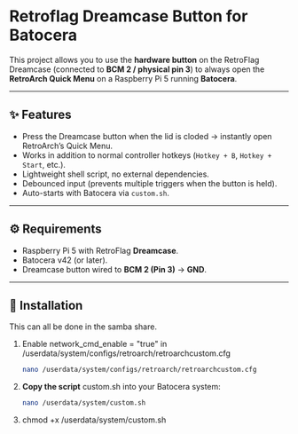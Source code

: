 # Retroflag Dreamcase Button for Batocera

This project allows you to use the **hardware button** on the RetroFlag Dreamcase (connected to **BCM 2 / physical pin 3**) to always open the **RetroArch Quick Menu** on a Raspberry Pi 5 running **Batocera**.

---

## ✨ Features
- Press the Dreamcase button when the lid is cloded → instantly open RetroArch’s Quick Menu.
- Works in addition to normal controller hotkeys (`Hotkey + B`, `Hotkey + Start`, etc.).
- Lightweight shell script, no external dependencies.
- Debounced input (prevents multiple triggers when the button is held).
- Auto-starts with Batocera via `custom.sh`.

---

## ⚙️ Requirements
- Raspberry Pi 5 with RetroFlag **Dreamcase**.
- Batocera v42 (or later).
- Dreamcase button wired to **BCM 2 (Pin 3)** → **GND**.

---

## 🚀 Installation

This can all be done in the samba share.

1. Enable network_cmd_enable = "true" in /userdata/system/configs/retroarch/retroarchcustom.cfg
    ```bash
   nano /userdata/system/configs/retroarch/retroarchcustom.cfg
3. **Copy the script** custom.sh into your Batocera system:

   ```bash
   nano /userdata/system/custom.sh
4. chmod +x /userdata/system/custom.sh

